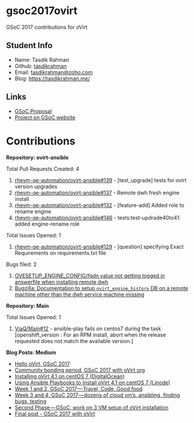 # gsoc2017ovirt
GSoC 2017 contributions for oVirt

## Student Info

+ Name: Tasdik Rahman
+ Github: [tasdikrahman](https://github.com/tasdikrahman)
+ Email: tasdikrahman@zoho.com
+ Blog: https://tasdikrahman.me/

## Links

+ [GSoC Proposal](https://github.com/tasdikrahman/gsoc-proposal-2017)
+ [Project on GSoC website](https://summerofcode.withgoogle.com/projects/#6188534896525312)

# Contributions 

**Repository: ovirt-ansible**

Total Pull Requests Created: 4
1. [rhevm-qe-automation/ovirt-ansible#139](https://github.com/rhevm-qe-automation/ovirt-ansible/pull/139) - [test_upgrade] tests for ovirt version upgrades
2. [rhevm-qe-automation/ovirt-ansible#137](https://github.com/rhevm-qe-automation/ovirt-ansible/pull/137) - Remote dwh fresh engine install
3. [rhevm-qe-automation/ovirt-ansible#132](https://github.com/rhevm-qe-automation/ovirt-ansible/pull/132) - [feature-add] Added role to rename engine
4. [rhevm-qe-automation/ovirt-ansible#146](https://github.com/rhevm-qe-automation/ovirt-ansible/pull/146) - tests:test-updrade40to41: added engine-rename role

Total Issues Opened: 1
1. [rhevm-qe-automation/ovirt-ansible#129](https://github.com/rhevm-qe-automation/ovirt-ansible/issues/129) - [question] specifying Exact Requirements on requirements.txt file

Bugs filed: 2
1. [OVESETUP_ENGINE_CONFIG/fqdn value not getting logged in answerfile when installing remote dwh](https://bugzilla.redhat.com/show_bug.cgi?id=1465859)
2. [Bugzilla: Documentation to setup `ovirt_engine_history` DB on a remote machine other than the dwh service machine missing](https://bugzilla.redhat.com/show_bug.cgi?id=1475706)

**Repository: Main**

Total Issues Opened: 1
1. [ViaQ/Main#12](https://github.com/ViaQ/Main/issues/12) - ansible-play fails on centos7 during the task [openshift_version : For an RPM install, abort when the release requested does not match the available version.]

**Blog Posts: Medium**

- [Hello oVirt, GSoC 2017](https://medium.com/@tasdikrahman/hello-ovirt-gsoc-2017-6c18100f21dd)
- [Community bonding period, GSoC 2017 with oVirt org](https://medium.com/@tasdikrahman/community-bonding-period-gsoc-2017-with-ovirt-org-5d0faac95257)
- [Installing oVirt 4.1 on centOS 7 (DigitalOcean)](https://medium.com/@tasdikrahman/installing-ovirt-4-1-on-centos-7-digitalocean-fbb4fa037c11)
- [Using Ansible Playbooks to Install oVirt 4.1 on centOS 7 (Linode)](https://medium.com/@tasdikrahman/using-ansible-playbooks-to-install-ovirt-4-1-on-centos-7-linode-9dadd90143af)
- [Week 1 and 2, GSoC 2017 — Travel, Code, Good food](https://medium.com/@tasdikrahman/week-1-and-2-gsoc-2017-travel-code-good-food-1f91d34344b9)
- [Week 3 and 4, GSoC 2017 — dozens of cloud vm’s, ansibling, finding bugs, testing](https://medium.com/@tasdikrahman/week-3-and-4-gsoc-2017-dozens-of-cloud-vms-ansibling-finding-bugs-testing-217cb11205d)
- [Second Phase — GSoC, work on 3 VM setup of oVirt installation](https://medium.com/@tasdikrahman/second-phase-gsoc-work-on-3-vm-setup-of-ovirt-installation-284172755ce3)
- [Final post - GSoC 2017 with oVirt](https://medium.com/@tasdikrahman/gsoc-2017-with-ovirt-cba6d6c050c2)
